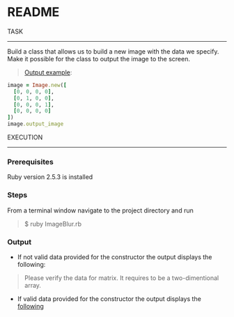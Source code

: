 # README

TASK
____

Build a class that allows us to build a new image with the data we specify. Make it possible for the class to output the image to the screen. 
> [Output example](output-example):

```ruby
image = Image.new([
  [0, 0, 0, 0],
  [0, 1, 0, 0],
  [0, 0, 0, 1],
  [0, 0, 0, 0]
])
image.output_image
```

EXECUTION
_________


### Prerequisites
Ruby version 2.5.3 is installed

### Steps
From a terminal window navigate to the project directory and run
> $ ruby ImageBlur.rb

### Output
* If not valid data provided for the constructor the output displays the following:
> Please verify the data for matrix. It requires to be a two-dimentional array.
* If valid data provided for the constructor the output displays the [following](output-example)

